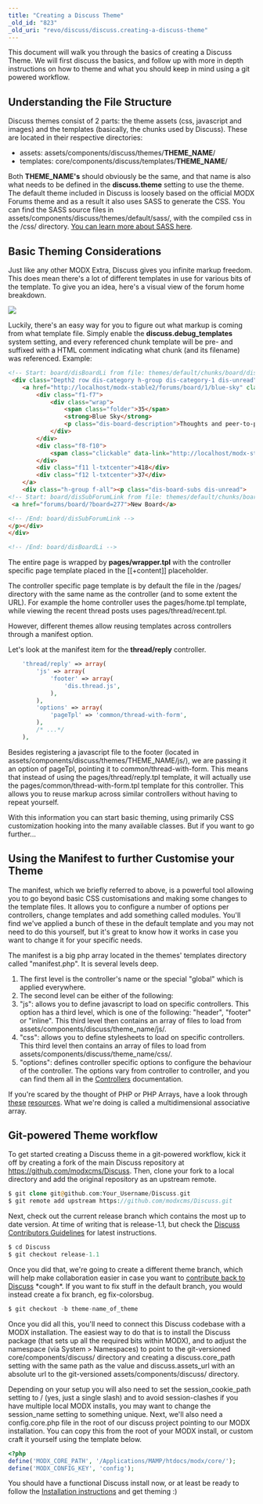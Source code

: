 ```yaml
---
title: "Creating a Discuss Theme"
_old_id: "823"
_old_uri: "revo/discuss/discuss.creating-a-discuss-theme"
---
```


This document will walk you through the basics of creating a Discuss Theme. We will first discuss the basics, and follow up with more in depth instructions on how to theme and what you should keep in mind using a git powered workflow.

## Understanding the File Structure 

Discuss themes consist of 2 parts: the theme assets (css, javascript and images) and the templates (basically, the chunks used by Discuss). These are located in their respective directories:

- assets: assets/components/discuss/themes/**THEME\_NAME**/
- templates: core/components/discuss/templates/**THEME\_NAME**/

Both **THEME\_NAME's** should obviously be the same, and that name is also what needs to be defined in the **discuss.theme** setting to use the theme. 
The default theme included in Discuss is loosely based on the official MODX Forums theme and as a result it also uses SASS to generate the CSS. You can find the SASS source files in assets/components/discuss/themes/default/sass/, with the compiled css in the /css/ directory. [You can learn more about SASS here](http://sass-lang.com/).

## Basic Theming Considerations 

Just like any other MODX Extra, Discuss gives you infinite markup freedom. This does mean there's a lot of different templates in use for various bits of the template. To give you an idea, here's a visual view of the forum home breakdown.

![](https://www.evernote.com/shard/s265/sh/14aa5e38-ec33-4a44-be2d-ba2698f1d6ab/b9f56412352884f8e6f9522a638d45ea/res/35d30b10-9174-4430-a8c4-286c203cfae5/skitch.png)

Luckily, there's an easy way for you to figure out what markup is coming from what template file. Simply enable the **discuss.debug\_templates** system setting, and every referenced chunk template will be pre- and suffixed with a HTML comment indicating what chunk (and its filename) was referenced. Example:

``` html 
<!-- Start: board/disBoardLi from file: themes/default/chunks/board/disboardli.chunk.tpl -->
 <div class="Depth2 row dis-category h-group dis-category-1 dis-unread">
    <a href="http://localhost/modx-stable2/forums/board/1/blue-sky" class="h-group">
        <div class="f1-f7">
            <div class="wrap">
                <span class="folder">35</span>
                <strong>Blue Sky</strong>
                <p class="dis-board-description">Thoughts and peer-to-peer discussions for Partners only</p>
            </div>
        </div>
        <div class="f8-f10">
            <span class="clickable" data-link="http://localhost/modx-stable2/forums/thread/74739/this-is-a-test/#dis-post-414487">This is a test</span>
        </div>
        <div class="f11 l-txtcenter">418</div>
        <div class="f12 l-txtcenter">37</div>
    </a>
    <div class="h-group f-all"><p class="dis-board-subs dis-unread">
<!-- Start: board/disSubForumLink from file: themes/default/chunks/board/dissubforumlink.chunk.tpl -->
 <a href="forums/board/?board=277">New Board</a>

<!-- /End: board/disSubForumLink -->
</p></div>
</div>

<!-- /End: board/disBoardLi -->
```

The entire page is wrapped by **pages/wrapper.tpl** with the controller specific page template placed in the \[\[+content\]\] placeholder.

The controller specific page template is by default the file in the /pages/ directory with the same name as the controller (and to some extent the URL). For example the home controller uses the pages/home.tpl template, while viewing the recent thread posts uses pages/thread/recent.tpl.

However, different themes allow reusing templates across controllers through a manifest option.

Let's look at the manifest item for the **thread/reply** controller.

``` php 
    'thread/reply' => array(
        'js' => array(
            'footer' => array(
                'dis.thread.js',
            ),
        ),
        'options' => array(
            'pageTpl' => 'common/thread-with-form',
        ),
        /* ...*/
    ),
```

Besides registering a javascript file to the footer (located in assets/components/discuss/themes/THEME\_NAME/js/), we are passing it an option of pageTpl, pointing it to common/thread-with-form. This means that instead of using the pages/thread/reply.tpl template, it will actually use the pages/common/thread-with-form.tpl template for this controller. This allows you to reuse markup across similar controllers without having to repeat yourself.

With this information you can start basic theming, using primarily CSS customization hooking into the many available classes. But if you want to go further...

## Using the Manifest to further Customise your Theme 

The manifest, which we briefly referred to above, is a powerful tool allowing you to go beyond basic CSS customisations and making some changes to the template files. It allows you to configure a number of options per controllers, change templates and add something called modules. You'll find we've applied a bunch of these in the default template and you may not need to do this yourself, but it's great to know how it works in case you want to change it for your specific needs.

The manifest is a big php array located in the themes' templates directory called "manifest.php". It is several levels deep.

1. The first level is the controller's name or the special "global" which is applied everywhere.
2. The second level can be either of the following: 
  1. "js": allows you to define javascript to load on specific controllers. This option has a third level, which is one of the following: "header", "footer" or "inline". This third level then contains an array of files to load from assets/components/discuss/theme\_name/js/.
  2. "css": allows you to define stylesheets to load on specific controllers. This third level then contains an array of files to load from assets/components/discuss/theme\_name/css/.
  3. "options": defines controller specific options to configure the behaviour of the controller. The options vary from controller to controller, and you can find them all in the [Controllers](extras/discuss/discuss.controllers "Discuss.Controllers") documentation.

If you're scared by the thought of PHP or PHP Arrays, have a look through [these](http://www.tizag.com/phpT/arrays.php) [resources](http://www.htmlandphp.com/beginner-php/207-introduction-to-arrays-in-php.html). What we're doing is called a multidimensional associative array.

## Git-powered Theme workflow 

To get started creating a Discuss theme in a git-powered workflow, kick it off by creating a fork of the main Discuss repository at <https://github.com/modxcms/Discuss>. Then, clone your fork to a local directory and add the original repository as an upstream remote.

``` php 
$ git clone git@github.com:Your_Username/Discuss.git
$ git remote add upstream https://github.com/modxcms/Discuss.git
```

Next, check out the current release branch which contains the most up to date version. At time of writing that is release-1.1, but check the [Discuss Contributors Guidelines](extras/discuss/discuss.contributing "Discuss.Contributing") for latest instructions.

``` php 
$ cd Discuss
$ git checkout release-1.1
```

Once you did that, we're going to create a different theme branch, which will help make collaboration easier in case you want to [contribute back to Discuss](extras/discuss/discuss.contributing "Discuss.Contributing") \*cough\*. If you want to fix stuff in the default branch, you would instead create a fix branch, eg fix-colorsbug.

``` php 
$ git checkout -b theme-name_of_theme
```

Once you did all this, you'll need to connect this Discuss codebase with a MODX installation. The easiest way to do that is to install the Discuss package (that sets up all the required bits within MODX), and to adjust the namespace (via System > Namespaces) to point to the git-versioned core/components/discuss/ directory and creating a discuss.core\_path setting with the same path as the value and discuss.assets\_url with an absolute url to the git-versioned assets/components/discuss/ directory.

Depending on your setup you will also need to set the session\_cookie\_path setting to / (yes, just a single slash) and to avoid session-clashes if you have multiple local MODX installs, you may want to change the session\_name setting to something unique. Next, we'll also need a config.core.php file in the root of our discuss project pointing to our MODX installation. You can copy this from the root of your MODX install, or custom craft it yourself using the template below.

``` php 
<?php
define('MODX_CORE_PATH', '/Applications/MAMP/htdocs/modx/core/');
define('MODX_CONFIG_KEY', 'config');
```

You should have a functional Discuss install now, or at least be ready to follow the [Installation instructions](extras/discuss/discuss.installation "Discuss.Installation") and get theming :)